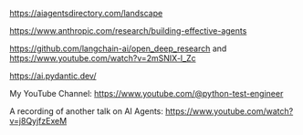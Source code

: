 
https://aiagentsdirectory.com/landscape

https://www.anthropic.com/research/building-effective-agents

https://github.com/langchain-ai/open_deep_research and https://www.youtube.com/watch?v=2mSNIX-l_Zc

https://ai.pydantic.dev/

My YouTube Channel: https://www.youtube.com/@python-test-engineer

A recording of another talk on AI Agents: https://www.youtube.com/watch?v=j8QyjfzExeM